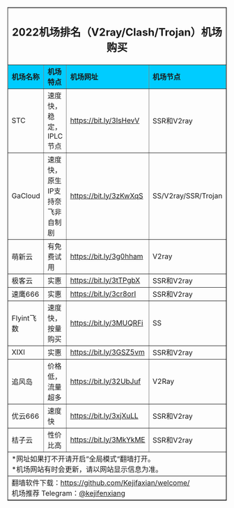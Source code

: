 <table width="100%" border="1" align="center" cellpadding="10" cellspacing="0">
  <tr>
    <td colspan="4" align="center"><h2>2022机场排名（V2ray/Clash/Trojan）机场购买</h2></td>
  </tr>
  <tr>
    <td width="215" bgcolor="#00CCFF"><strong>机场名称</strong></td>
    <td width="424" bgcolor="#00CCFF"><strong>机场特点</strong></td>
    <td width="359" bgcolor="#00CCFF"><strong>机场网址</strong></td>
    <td width="441" bgcolor="#00CCFF"><strong>机场节点</strong></td>
  </tr>
  <tr>
    <td>STC</td>
    <td>速度快，稳定， IPLC节点 </td>
    <td><a href="https://dyu7.stcserver-cloud.com/auth/register?code=9wdD" target="_blank">https://bit.ly/3IsHevV</a></td>
    <td>SSR和V2ray</td>
  </tr>
  <tr>
    <td>GaCloud</td>
    <td>速度快，原生IP支持奈飞非自制剧</td>
    <td><a href="https://bit.ly/3zKwXqS" target="_blank">https://bit.ly/3zKwXqS</a></td>
    <td>SS/V2ray/SSR/Trojan</td>
  </tr>
  <tr>
    <td>萌新云</td>
    <td>有免费试用</td>
    <td><a href="https://bit.ly/3g0hham" target="_blank">https://bit.ly/3g0hham</a></td>
    <td>V2ray</td>
  </tr>
  <tr>
    <td>极客云</td>
    <td>实惠</td>
    <td><a href="https://bit.ly/3tTPgbX" target="_blank">https://bit.ly/3tTPgbX</a></td>
    <td>SSR和V2ray</td>
  </tr>
  <tr>
    <td>速鹰666</td>
    <td>实惠</td>
    <td><a href="https://bit.ly/3cr8orI" target="_blank">https://bit.ly/3cr8orI</a></td>
    <td>SSR和V2ray</td>
  </tr>
  <tr>
    <td>Flyint飞数</td>
    <td>速度快，按量购买</td>
    <td><a href="https://bit.ly/3MUQRFi" target="_blank">https://bit.ly/3MUQRFi</a></td>
    <td>SS</td>
  </tr>
  <tr>
    <td>XIXI</td>
    <td>实惠</td>
    <td><a href="https://bit.ly/3GSZ5vm" target="_blank">https://bit.ly/3GSZ5vm</a></td>
    <td>SSR和V2ray</td>
  </tr>
  <tr>
    <td>追风岛</td>
    <td>价格低，流量超多</td>
    <td><a href="https://bit.ly/32UbJuf" target="_blank">https://bit.ly/32UbJuf</a></td>
    <td>V2Ray</td>
  </tr>
  <tr>
    <td>优云666</td>
    <td>速度快</td>
    <td><a href="https://bit.ly/3xjXuLL" target="_blank">https://bit.ly/3xjXuLL</a></td>
    <td>SSR和V2ray</td>
  </tr>
  <tr>
    <td>桔子云</td>
    <td>性价比高</td>
    <td><a href="https://juzi90.com/auth/register?code=3HN1" target="_blank">https://bit.ly/3MkYkME</a></td>
    <td>SSR和V2ray</td>
  </tr>
  <tr>
    <td colspan="4">*网址如果打不开请开启“全局模式“翻墙打开。<br>
    *机场网站有时会更新，请以网站显示信息为准。<br>
    </td>
  </tr>
  <tr>
    <td colspan="4">翻墙软件下载：<a href="https://github.com/Kejifaxian/welcome/" target="_blank">https://github.com/Kejifaxian/welcome/</a><br>
机场推荐 Telegram：<a href="https://t.me/kejifenxiang" target="_blank">@kejifenxiang</a></td>
  </tr>
</table>
